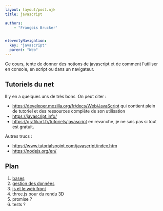 ```yaml
---
layout: layout/post.njk
title: javascript

authors:
    - "François Brucker"


eleventyNavigation:
  key: "javascript"
  parent: "Web"
---
```


<!-- début résumé -->

Ce cours, tente de donner des notions de javascript et de comment l'utiliser en console, en script ou dans un navigateur.

<!-- fin résumé -->

## Tutoriels du net

Il y en a quelques uns de très bons. On peut citer :

* <https://developer.mozilla.org/fr/docs/Web/JavaScript> qui contient plein de tutoriel et des ressources complète de son utilisation
* <https://javascript.info/>
* <https://grafikart.fr/tutoriels/javascript> en revanche, je ne sais pas si tout est gratuit.

Autres trucs :

* <https://www.tutorialspoint.com/javascript/index.htm>
* <https://nodejs.org/en/>

## Plan

1. [bases](./bases)
2. [gestion des données](./donnees)
3. [js et le web front](./js_et_web_front)
4. [three.js pour du rendu 3D](./threejs)
5. promise ?
6. tests ?
